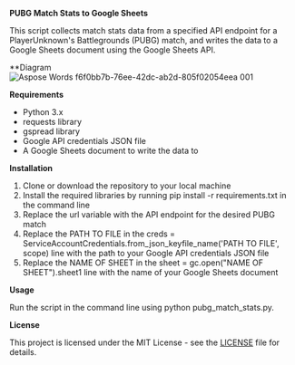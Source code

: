 ﻿**PUBG Match Stats to Google Sheets**

This script collects match stats data from a specified API endpoint for a PlayerUnknown's Battlegrounds (PUBG) match, and writes the data to a Google Sheets document using the Google Sheets API.

**Diagram
![Aspose Words f6f0bb7b-76ee-42dc-ab2d-805f02054eea 001](https://user-images.githubusercontent.com/37781149/233157425-0d0222e2-6ce4-4e40-98d5-1f498fbeb9f7.png)

**Requirements**

- Python 3.x
- requests library
- gspread library
- Google API credentials JSON file
- A Google Sheets document to write the data to

**Installation**

1. Clone or download the repository to your local machine
1. Install the required libraries by running pip install -r requirements.txt in the command line
1. Replace the url variable with the API endpoint for the desired PUBG match
1. Replace the PATH TO FILE in the creds = ServiceAccountCredentials.from\_json\_keyfile\_name('PATH TO FILE', scope) line with the path to your Google API credentials JSON file
1. Replace the NAME OF SHEET in the sheet = gc.open("NAME OF SHEET").sheet1 line with the name of your Google Sheets document

**Usage**

Run the script in the command line using python pubg\_match\_stats.py.

**License**

This project is licensed under the MIT License - see the [LICENSE](https://chat.openai.com/c/LICENSE) file for details.

